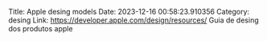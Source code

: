 Title: Apple desing models
Date: 2023-12-16 00:58:23.910356
Category: desing
Link: https://developer.apple.com/design/resources/
Guia de desing dos produtos apple

